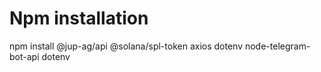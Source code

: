 # Npm installation

npm install @jup-ag/api @solana/spl-token axios dotenv node-telegram-bot-api dotenv